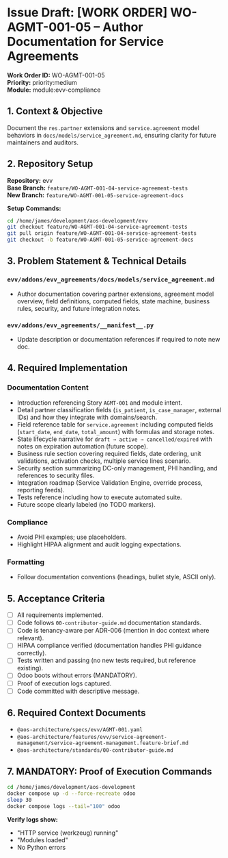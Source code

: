 # Issue Draft: [WORK ORDER] WO-AGMT-001-05 – Author Documentation for Service Agreements

**Work Order ID:** WO-AGMT-001-05  
**Priority:** priority:medium  
**Module:** module:evv-compliance

## 1. Context & Objective

Document the `res.partner` extensions and `service.agreement` model behaviors in `docs/models/service_agreement.md`, ensuring clarity for future maintainers and auditors.

## 2. Repository Setup

**Repository:** evv  
**Base Branch:** `feature/WO-AGMT-001-04-service-agreement-tests`  
**New Branch:** `feature/WO-AGMT-001-05-service-agreement-docs`

**Setup Commands:**
```bash
cd /home/james/development/aos-development/evv
git checkout feature/WO-AGMT-001-04-service-agreement-tests
git pull origin feature/WO-AGMT-001-04-service-agreement-tests
git checkout -b feature/WO-AGMT-001-05-service-agreement-docs
```

## 3. Problem Statement & Technical Details

### `evv/addons/evv_agreements/docs/models/service_agreement.md`
- Author documentation covering partner extensions, agreement model overview, field definitions, computed fields, state machine, business rules, security, and future integration notes.

### `evv/addons/evv_agreements/__manifest__.py`
- Update description or documentation references if required to note new doc.

## 4. Required Implementation

### Documentation Content
- Introduction referencing Story `AGMT-001` and module intent.
- Detail partner classification fields (`is_patient`, `is_case_manager`, external IDs) and how they integrate with domains/search.
- Field reference table for `service.agreement` including computed fields (`start_date`, `end_date`, `total_amount`) with formulas and storage notes.
- State lifecycle narrative for `draft → active → cancelled/expired` with notes on expiration automation (future scope).
- Business rule section covering required fields, date ordering, unit validations, activation checks, multiple service lines scenario.
- Security section summarizing DC-only management, PHI handling, and references to security files.
- Integration roadmap (Service Validation Engine, override process, reporting feeds).
- Tests reference including how to execute automated suite.
- Future scope clearly labeled (no TODO markers).

### Compliance
- Avoid PHI examples; use placeholders.
- Highlight HIPAA alignment and audit logging expectations.

### Formatting
- Follow documentation conventions (headings, bullet style, ASCII only).

## 5. Acceptance Criteria

- [ ] All requirements implemented.
- [ ] Code follows `00-contributor-guide.md` documentation standards.
- [ ] Code is tenancy-aware per ADR-006 (mention in doc context where relevant).
- [ ] HIPAA compliance verified (documentation handles PHI guidance correctly).
- [ ] Tests written and passing (no new tests required, but reference existing).
- [ ] Odoo boots without errors (MANDATORY).
- [ ] Proof of execution logs captured.
- [ ] Code committed with descriptive message.

## 6. Required Context Documents

- `@aos-architecture/specs/evv/AGMT-001.yaml`
- `@aos-architecture/features/evv/service-agreement-management/service-agreement-management.feature-brief.md`
- `@aos-architecture/standards/00-contributor-guide.md`

## 7. MANDATORY: Proof of Execution Commands

```bash
cd /home/james/development/aos-development
docker compose up -d --force-recreate odoo
sleep 30
docker compose logs --tail="100" odoo
```

**Verify logs show:**
- "HTTP service (werkzeug) running"
- "Modules loaded"
- No Python errors


